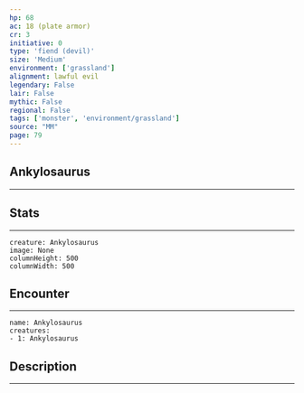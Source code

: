 ```yaml
---
hp: 68
ac: 18 (plate armor)
cr: 3
initiative: 0
type: 'fiend (devil)'    
size: 'Medium'
environment: ['grassland']
alignment: lawful evil
legendary: False
lair: False
mythic: False
regional: False
tags: ['monster', 'environment/grassland']
source: "MM"
page: 79
---
```


## Ankylosaurus
---



## Stats
---

```statblock
creature: Ankylosaurus
image: None
columnHeight: 500
columnWidth: 500
```

## Encounter
---

```encounter-table
name: Ankylosaurus
creatures:
- 1: Ankylosaurus
```

## Description
---




